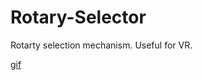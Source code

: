 # Rotary-Selector
Rotarty selection mechanism. 
Useful for VR.

[gif](http://i.imgur.com/Cu9ZQ.gif)

